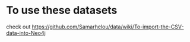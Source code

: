 # To use these datasets
check out https://github.com/Samarhelou/data/wiki/To-import-the-CSV-data-into-Neo4j
